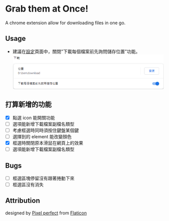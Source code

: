 # Grab them at Once!

A chrome extension allow for downloading files in one go.

## Usage

- 建議在[設定]("chrome://settings/downloads")頁面中，關閉"下載每個檔案前先詢問儲存位置"功能。
  ![1](chrome-setting-download.png)

## 打算新增的功能

- [x] 點選 icon 能開關功能
- [ ] 選項能新增下載檔案副檔名類型
- [ ] 考慮框選時同時須按住鍵盤某個鍵
- [ ] 選擇到的 element 能改變顏色
- [x] 框選時關閉原本滑鼠在網頁上的效果
- [ ] 選項能新增下載檔案副檔名類型

## Bugs

- [ ] 框選區塊停留沒有跟著捲動下來
- [ ] 框選區沒有消失

## Attribution

designed by [Pixel perfect]("https://www.flaticon.com/free-icon/grab_1196462") from [Flaticon]("https://www.flaticon.com")
